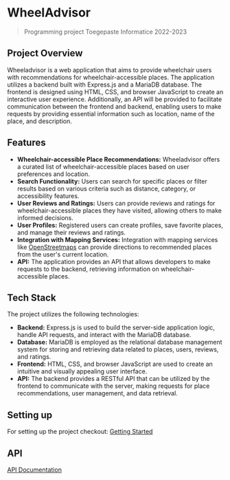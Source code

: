 # WheelAdvisor
> Programming project Toegepaste Informatice 2022-2023

## Project Overview

Wheeladvisor is a web application that aims to provide wheelchair users with recommendations for wheelchair-accessible places. The application utilizes a backend built with Express.js and a MariaDB database. The frontend is designed using HTML, CSS, and browser JavaScript to create an interactive user experience. Additionally, an API will be provided to facilitate communication between the frontend and backend, enabling users to make requests by providing essential information such as location, name of the place, and description.

## Features

- **Wheelchair-accessible Place Recommendations:** Wheeladvisor offers a curated list of wheelchair-accessible places based on user preferences and location.
- **Search Functionality:** Users can search for specific places or filter results based on various criteria such as distance, category, or accessibility features.
- **User Reviews and Ratings:** Users can provide reviews and ratings for wheelchair-accessible places they have visited, allowing others to make informed decisions.
- **User Profiles:** Registered users can create profiles, save favorite places, and manage their reviews and ratings.
- **Integration with Mapping Services:** Integration with mapping services like [OpenStreetmaps](https://www.openstreetmap.org/) can provide directions to recommended places from the user's current location.
- **API:** The application provides an API that allows developers to make requests to the backend, retrieving information on wheelchair-accessible places.

## Tech Stack

The project utilizes the following technologies:

- **Backend:** Express.js is used to build the server-side application logic, handle API requests, and interact with the MariaDB database.
- **Database:** MariaDB is employed as the relational database management system for storing and retrieving data related to places, users, reviews, and ratings.
- **Frontend:** HTML, CSS, and browser JavaScript are used to create an intuitive and visually appealing user interface.
- **API:** The backend provides a RESTful API that can be utilized by the frontend to communicate with the server, making requests for place recommendations, user management, and data retrieval.

## Setting up
For setting up the project checkout:
[Getting Started](https://github.com/EHB-TI/programming-project-groep-1-wheeladvisor/wiki/Getting-Started)

## API
[API Documentation](https://github.com/EHB-TI/programming-project-groep-1-wheeladvisor/wiki/API-Documentation)
